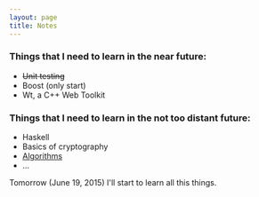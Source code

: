 ```yaml
---
layout: page
title: Notes
---
```


### Things that I need to learn in the near future:

 - <del>Unit testing</del>
 - Boost (only start)
 - Wt, a C++ Web Toolkit

### Things that I need to learn in the not too distant future:

 - Haskell
 - Basics of cryptography
 - [Algorithms][algo]
 - ...

Tomorrow (June 19, 2015) I'll start to learn all this things.

[algo]: http://e-maxx.ru/algo
